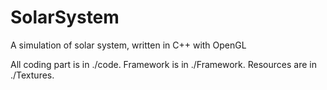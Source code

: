 # SolarSystem
A simulation of solar system, written in C++ with OpenGL

All coding part is in ./code.
Framework is in ./Framework.
Resources are in ./Textures.
